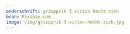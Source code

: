```yaml
---
onderschrift: griepprik 3 virion hecht zich
bron: Pixabay.com
image: /img/griepprik-3-virion-hecht-zich.jpg
---
```

